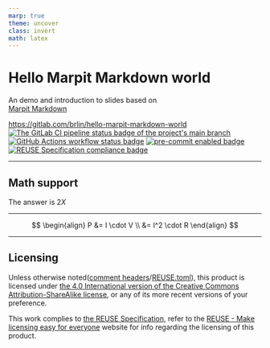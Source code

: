 ```yaml
---
marp: true
theme: uncover
class: invert
math: latex
---
```


# Hello Marpit Markdown world

An demo and introduction to slides based on  
[Marpit Markdown](https://marpit.marp.app/markdown)

<https://gitlab.com/brlin/hello-marpit-markdown-world>  
[![The GitLab CI pipeline status badge of the project's `main` branch](https://gitlab.com/brlin/hello-marpit-markdown-world/badges/main/pipeline.svg?ignore_skipped=true "Click here to check out the comprehensive status of the GitLab CI pipelines")](https://gitlab.com/brlin/hello-marpit-markdown-world/-/pipelines) [![GitHub Actions workflow status badge](https://github.com/brlin-tw/hello-marpit-markdown-world/actions/workflows/check-potential-problems.yml/badge.svg "GitHub Actions workflow status")](https://github.com/brlin-tw/hello-marpit-markdown-world/actions/workflows/check-potential-problems.yml) [![pre-commit enabled badge](https://img.shields.io/badge/pre--commit-enabled-brightgreen?logo=pre-commit&logoColor=white "This project uses pre-commit to check potential problems")](https://pre-commit.com/) [![REUSE Specification compliance badge](https://api.reuse.software/badge/gitlab.com/brlin/hello-marpit-markdown-world "This project complies to the REUSE specification to decrease software licensing costs")](https://api.reuse.software/info/gitlab.com/brlin/hello-marpit-markdown-world)

---

## Math support

The answer is $2X$

<hr>

$$
\begin{align}
P &= I \cdot V \\
  &= I^2 \cdot R
\end{align}
$$

---

## Licensing

Unless otherwise noted([comment headers](https://reuse.software/spec-3.3/#comment-headers)/[REUSE.toml](https://reuse.software/spec-3.3/#reusetoml)), this product is licensed under [the 4.0 International version of the Creative Commons Attribution-ShareAlike license](https://creativecommons.org/licenses/by-sa/4.0/), or any of its more recent versions of your preference.

This work complies to [the REUSE Specification](https://reuse.software/spec/), refer to the [REUSE - Make licensing easy for everyone](https://reuse.software/) website for info regarding the licensing of this product.
